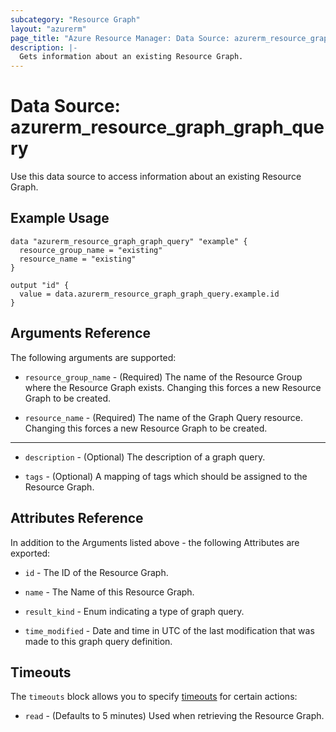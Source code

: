 ```yaml
---
subcategory: "Resource Graph"
layout: "azurerm"
page_title: "Azure Resource Manager: Data Source: azurerm_resource_graph_graph_query"
description: |-
  Gets information about an existing Resource Graph.
---
```


# Data Source: azurerm_resource_graph_graph_query

Use this data source to access information about an existing Resource Graph.

## Example Usage

```hcl
data "azurerm_resource_graph_graph_query" "example" {
  resource_group_name = "existing"
  resource_name = "existing"
}

output "id" {
  value = data.azurerm_resource_graph_graph_query.example.id
}
```

## Arguments Reference

The following arguments are supported:

* `resource_group_name` - (Required) The name of the Resource Group where the Resource Graph exists. Changing this forces a new Resource Graph to be created.

* `resource_name` - (Required) The name of the Graph Query resource. Changing this forces a new Resource Graph to be created.

---

* `description` - (Optional) The description of a graph query.

* `tags` - (Optional) A mapping of tags which should be assigned to the Resource Graph.

## Attributes Reference

In addition to the Arguments listed above - the following Attributes are exported: 

* `id` - The ID of the Resource Graph.

* `name` - The Name of this Resource Graph.

* `result_kind` - Enum indicating a type of graph query.

* `time_modified` - Date and time in UTC of the last modification that was made to this graph query definition.

## Timeouts

The `timeouts` block allows you to specify [timeouts](https://www.terraform.io/docs/configuration/resources.html#timeouts) for certain actions:

* `read` - (Defaults to 5 minutes) Used when retrieving the Resource Graph.